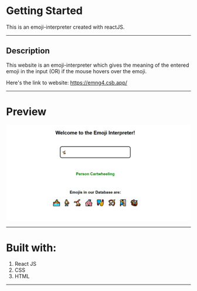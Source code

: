 # Getting Started

This is an emoji-interpreter created with reactJS. 

---

## Description 

This website is an emoji-interpreter which gives the meaning of the entered emoji in the input (OR) if the mouse hovers over the emoji. 

Here's the link to website:
https://emng4.csb.app/

---

# Preview 

![Web-app-screenshot](/images/screenshot.jpg)

---

# Built with:

1. React JS
2. CSS 
3. HTML

****
